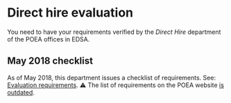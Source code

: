 # Direct hire evaluation

You need to have your requirements verified by the _Direct Hire_ department of the POEA offices in EDSA.

## May 2018 checklist

As of May 2018, this department issues a checklist of requirements. See: [Evaluation requirements](./evaluation_requirements.md). :warning: The list of requirements on the POEA website [is outdated](./skilled_worker_requirements_outdated.md).

<br>
